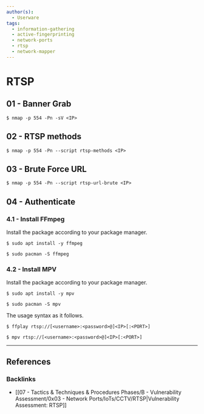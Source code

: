 ```yaml
---
author(s):
  - Userware
tags:
  - information-gathering
  - active-fingerprinting
  - network-ports
  - rtsp
  - network-mapper
---
```

# RTSP

## 01 - Banner Grab

```
$ nmap -p 554 -Pn -sV <IP>
```

## 02 - RTSP methods

```
$ nmap -p 554 -Pn --script rtsp-methods <IP>
```

## 03 - Brute Force URL

```
$ nmap -p 554 -Pn --script rtsp-url-brute <IP>
```

## 04 - Authenticate 

### 4.1 - Install FFmpeg

Install the package according to your package manager.

```
$ sudo apt install -y ffmpeg

$ sudo pacman -S ffmpeg
```

### 4.2 - Install MPV

Install the package according to your package manager.

```
$ sudo apt install -y mpv

$ sudo pacman -S mpv
```

The usage syntax as it follows.

```
$ ffplay rtsp://[<username>:<password>@]<IP>[:<PORT>]

$ mpv rtsp://[<username>:<password>@]<IP>[:<PORT>]
```

---
## References

### Backlinks

- [[07 - Tactics & Techniques & Procedures Phases/B - Vulnerability Assessment/0x03 - Network Ports/IoTs/CCTV/RTSP|Vulnerability Assessment: RTSP]]